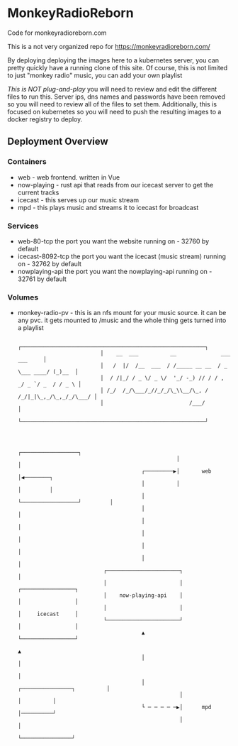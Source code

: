 # MonkeyRadioReborn
Code for monkeyradioreborn.com

This is a not very organized repo for https://monkeyradioreborn.com/

By deploying deploying the images here to a kubernetes server, you can pretty quickly have a running clone of this site.  Of course, this is not limited to just "monkey radio" music, you can add your own playlist

*This is NOT plug-and-play* you will need to review and edit the different files to run this.  Server ips, dns names and passwords have been removed so you will need to review all of the files to set them.  Additionally, this is focused on kubernetes so you will need to push the resulting images to a docker registry to deploy.

## Deployment Overview
### Containers
- web - web frontend. written in Vue
- now-playing - rust api that reads from our icecast server to get the current tracks
- icecast - this serves up our music stream
- mpd - this plays music and streams it to icecast for broadcast
### Services
- web-80-tcp the port you want the website running on - 32760 by default
- icecast-8092-tcp the port you want the icecast (music stream) running on - 32762 by default
- nowplaying-api the port you want the nowplaying-api running on - 32761 by default
### Volumes
- monkey-radio-pv - this is an nfs mount for your music source.  it can be any pvc.  it gets mounted to /music and the whole thing gets turned into a playlist
                                                                                          
                                                                                               
                                ┌──────────────────────────────────────────────────────────┐   
                                │    __  ___          __              ___          ___     │   
                                │   /  |/  /__  ___  / /_____ __ __  / _ \___ ____/ (_)__  │   
                                │  / /|_/ / _ \/ _ \/  '_/ -_) // / / , _/ _ `/ _  / / _ \ │   
                                │ /_/  /_/\___/_//_/_/\_\\__/\_, / /_/|_|\_,_/\_,_/_/\___/ │   
                                │                           /___/                          │   
                                └──────────────────────────────────────────────────────────┘   
                                                                                               
                                                                                               
                                                                                               
                                                        ┌──────────────────┐                   
                                                        │                  │                   
                                             ┌─────────▶│       web        │◀────────┐         
                                             │          │                  │         │         
                                             │          └──────────────────┘         │         
                                             │                                       │         
                                             │                                       │         
                                             │                                       │         
                                             │                                       │         
                                             │                                       │         
                                 ┌───────────────────────┐                           │         
                                 │                       │                  ┌─────────────────┐
                                 │    now-playing-api    │                  │                 │
                                 │                       │                  │     icecast     │
                                 └───────────────────────┘                  │                 │
                                             ▲                              └─────────────────┘
                                                                                     ▲         
                                             │                                       │         
                                                                                     │         
                                             │           ┌────────────────┐          │         
                                                         │                │          │         
                                             └ ─ ─ ─ ─ ─▶│      mpd       │──────────┘         
                                                         │                │                    
                                                         └────────────────┘                    
